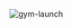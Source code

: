 ![gym-launch](https://user-images.githubusercontent.com/92908877/187366812-a1b85e34-5baa-4b25-a820-7fbcbd6392e3.jpeg)
